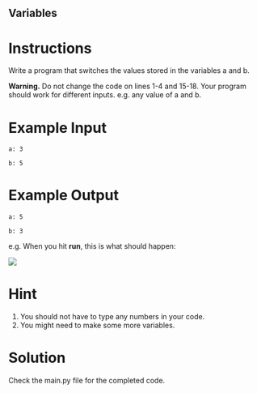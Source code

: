## Variables

# Instructions

Write a program that switches the values stored in the variables a and b.

**Warning.** Do not change the code on lines 1-4 and 15-18. Your program should work for different inputs. e.g. any value of a and b.

# Example Input

```
a: 3
```

```
b: 5
```

# Example Output

```
a: 5
```

```
b: 3
```

e.g. When you hit **run**, this is what should happen:

![](https://cdn.fs.teachablecdn.com/tgdNl0iSqK6RpPyYZh9d)

# Hint

1. You should not have to type any numbers in your code.
2. You might need to make some more variables.

# Solution

Check the main.py file for the completed code.